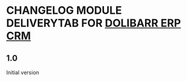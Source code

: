 # CHANGELOG MODULE DELIVERYTAB FOR [DOLIBARR ERP CRM](https://www.dolibarr.org)

## 1.0

Initial version
